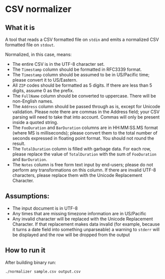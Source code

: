 # CSV normalizer

## What it is

A tool that reads a CSV formatted file on `stdin` and
emits a normalized CSV formatted file on `stdout`.

Normalized, in this case, means:

* The entire CSV is in the UTF-8 character set.
* The `Timestamp` column should be formatted in RFC3339 format.
* The `Timestamp` column should be assumed to be in US/Pacific time;
  please convert it to US/Eastern.
* All `ZIP` codes should be formatted as 5 digits. If there are less
  than 5 digits, assume 0 as the prefix.
* The `FullName` column should be converted to uppercase. There will be
  non-English names.
* The `Address` column should be passed through as is, except for
  Unicode validation. Please note there are commas in the Address
  field; your CSV parsing will need to take that into account. Commas
  will only be present inside a quoted string.
* The `FooDuration` and `BarDuration` columns are in HH:MM:SS.MS
  format (where MS is milliseconds); please convert them to the
  total number of seconds expressed in floating point format.
  You should not round the result.
* The `TotalDuration` column is filled with garbage data. For each
  row, please replace the value of `TotalDuration` with the sum of
  `FooDuration` and `BarDuration`.
* The `Notes` column is free form text input by end-users; please do
  not perform any transformations on this column. If there are invalid
  UTF-8 characters, please replace them with the Unicode Replacement
  Character.

## Assumptions:

* The input document is in UTF-8
* Any times that are missing timezone information are in US/Pacific
* Any invalid character will be replaced with the Unicode Replacement
Character. If that replacement makes data invalid (for example,
because it turns a date field into something unparseable) a 
warning to `stderr` will be displayed and the row will be dropped from the output

## How to run it

After building binary run:

```sh
./normalizer sample.csv output.csv
```

